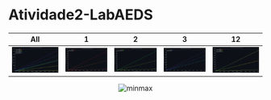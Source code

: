 # Atividade2-LabAEDS
| All | 1 | 2 | 3 | 12 |
|--------|---|---|---|----|
| ![MinMax](minmax.png) | ![1](minmax1.png) | ![2](minmax2.png) | ![3](minmax3.png) | ![12](minmax12.png) |

<div style="text-align:center;">
    <img src="https://github.com/Ak4ai/Atividade2-LabAEDS/raw/main/assets/129908980/2feef082-b1a7-4c95-9e54-3b33415dc974.png" alt="minmax">
</div>

